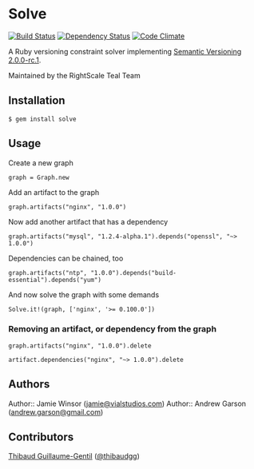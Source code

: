 # Solve
[![Build Status](https://secure.travis-ci.org/reset/solve.png?branch=master)](http://travis-ci.org/reset/solve)
[![Dependency Status](https://gemnasium.com/reset/solve.png?travis)](https://gemnasium.com/reset/solve)
[![Code Climate](https://codeclimate.com/badge.png)](https://codeclimate.com/github/reset/solve)

A Ruby versioning constraint solver implementing [Semantic Versioning 2.0.0-rc.1](http://semver.org).

Maintained by the RightScale Teal Team

## Installation

    $ gem install solve

## Usage

Create a new graph

    graph = Graph.new

Add an artifact to the graph

    graph.artifacts("nginx", "1.0.0")

Now add another artifact that has a dependency

    graph.artifacts("mysql", "1.2.4-alpha.1").depends("openssl", "~> 1.0.0")

Dependencies can be chained, too

    graph.artifacts("ntp", "1.0.0").depends("build-essential").depends("yum")

And now solve the graph with some demands

    Solve.it!(graph, ['nginx', '>= 0.100.0'])

### Removing an artifact, or dependency from the graph

    graph.artifacts("nginx", "1.0.0").delete

    artifact.dependencies("nginx", "~> 1.0.0").delete

## Authors

Author:: Jamie Winsor (<jamie@vialstudios.com>)
Author:: Andrew Garson (<andrew.garson@gmail.com>)

## Contributors

[Thibaud Guillaume-Gentil](https://github.com/thibaudgg) ([@thibaudgg](http://twitter.com/thibaudgg))
